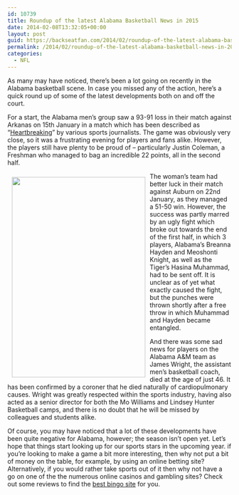 ```yaml
---
id: 10739
title: Roundup of the latest Alabama Basketball News in 2015
date: 2014-02-08T13:32:05+00:00
layout: post
guid: https://backseatfan.com/2014/02/roundup-of-the-latest-alabama-basketball-news-in-2015/
permalink: /2014/02/roundup-of-the-latest-alabama-basketball-news-in-2015/
categories:
  - NFL
---
```


<div class="entry">
  <p>
    As many may have noticed, there&rsquo;s been a lot going on recently in the Alabama basketball scene. In case you missed any of the action, here&rsquo;s a quick round up of some of the latest developments both on and off the court.
  </p>

  <p>
    For a start, the Alabama men&rsquo;s group saw a 93-91 loss in their match against Arkanas on 15th January in a match which has been described as &ldquo;<a href="https://www.rolltide.com/sports/m-baskbl/alab-m-baskbl-body.html">Heartbreaking</a>&rdquo; by various sports journalists. The game was obviously very close, so it was a frustrating evening for players and fans alike. However, the players still have plenty to be proud of &ndash; particularly Justin Coleman, a Freshman who managed to bag an incredible 22 points, all in the second half.
  </p>

  <p>
    <img alt="" src="http://media.cmgdigital.com/shared/lt/lt_cache/thumbnail/960/img/photos/2012/12/05/79/ee/Dayton_Alabama_Basketball.J2.JPG" style="float:left;height:450px;margin:10px;width:300px" />The woman&rsquo;s team had better luck in their match against Auburn on 22nd January, as they managed a 51-50 win. However, the success was partly marred by an ugly fight which broke out towards the end of the first half, in which 3 players, Alabama&rsquo;s Breanna Hayden and Meoshonti Knight, as well as the Tiger&rsquo;s Hasina Muhammad, had to be sent off. It is unclear as of yet what exactly caused the fight, but the punches were thrown shortly after a free throw in which Muhammad and Hayden became entangled.
  </p>

  <p>
    And there was some sad news for players on the Alabama A&M team as James Wright, the assistant men&rsquo;s basketball coach, died at the age of just 46. It has been confirmed by a coroner that he died naturally of cardiopulmonary causes. Wright was greatly respected within the sports industry, having also acted as a senior director for both the Mo Williams and Lindsey Hunter Basketball camps, and there is no doubt that he will be missed by colleagues and students alike.
  </p>

  <p>
    Of course, you may have noticed that a lot of these developments have been quite negative for Alabama, however; the season isn&rsquo;t open yet. Let&rsquo;s hope that things start looking up for our sports stars in the upcoming year. if you&rsquo;re looking to make a game a bit more interesting, then why not put a bit of money on the table, for example, by using an online betting site? Alternatively, if you would rather take sports out of it then why not have a go on one of the the numerous online casinos and gambling sites? Check out some reviews to find the <a href="https://www.bingostrike.com">best bingo site</a>&nbsp;for you.
  </p>
</div>
